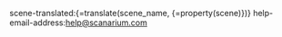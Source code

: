 scene-translated:{=translate(scene_name, {=property(scene)})}
help-email-address:help@scanarium.com
